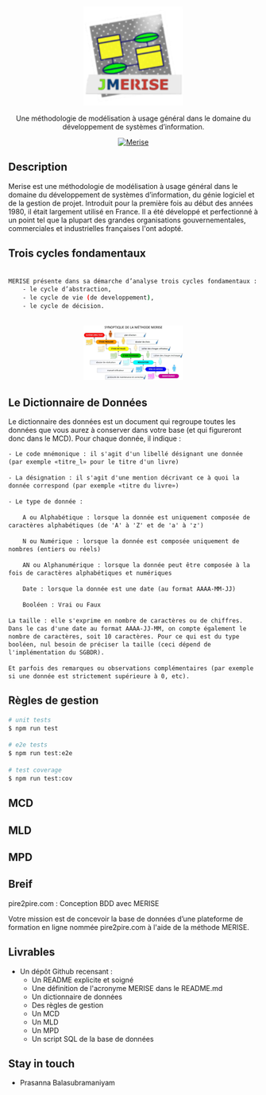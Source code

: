 <p align="center">
  <a href="" target="blank"><img src="Img/JMeriseLogoPetit.png" width="200" alt="merise Logo" /></a>
</p>

[circleci-image]: https://img.shields.io/circleci/build/github/nestjs/nest/master?token=abc123def456
[circleci-url]: https://circleci.com/gh/nestjs/nest

  <p align="center">Une méthodologie de modélisation à usage général dans le domaine du
développement de systèmes d’information.</p>
    <p align="center">
<a href="#" target="_blank"><img src="https://img.shields.io/badge/merise-merise-green" alt="Merise" /></a>
 
</p>
   

## Description

Merise est une méthodologie de modélisation à usage général dans le domaine du
développement de systèmes d’information, du génie logiciel et de la gestion de projet.
Introduit pour la première fois au début des années 1980, il était largement utilisé en France.
Il a été développé et perfectionné à un point tel que la plupart des grandes organisations
gouvernementales, commerciales et industrielles françaises l'ont adopté.

## Trois cycles fondamentaux 

```bash
 
MERISE présente dans sa démarche d’analyse trois cycles fondamentaux :
    - le cycle d’abstraction,
    - le cycle de vie (de developpement),
    - le cycle de décision.
  
```
  <p align = 'center' ><img src="Img/Synoptique_Methode_Merise_2.jpg" width="200" alt="merise Logo" /> </P>

## Le Dictionnaire de Données
  Le dictionnaire des données est un document qui regroupe toutes les données que vous aurez à conserver dans votre base (et qui figureront donc dans le MCD). Pour chaque donnée, il indique :

    - Le code mnémonique : il s'agit d'un libellé désignant une donnée (par exemple «titre_l» pour le titre d'un livre)

    - La désignation : il s'agit d'une mention décrivant ce à quoi la donnée correspond (par exemple «titre du livre»)

    - Le type de donnée :

        A ou Alphabétique : lorsque la donnée est uniquement composée de caractères alphabétiques (de 'A' à 'Z' et de 'a' à 'z')

        N ou Numérique : lorsque la donnée est composée uniquement de nombres (entiers ou réels)

        AN ou Alphanumérique : lorsque la donnée peut être composée à la fois de caractères alphabétiques et numériques

        Date : lorsque la donnée est une date (au format AAAA-MM-JJ)

        Booléen : Vrai ou Faux

    La taille : elle s'exprime en nombre de caractères ou de chiffres. Dans le cas d'une date au format AAAA-JJ-MM, on compte également le nombre de caractères, soit 10 caractères. Pour ce qui est du type booléen, nul besoin de préciser la taille (ceci dépend de l'implémentation du SGBDR).

    Et parfois des remarques ou observations complémentaires (par exemple si une donnée est strictement supérieure à 0, etc).
     

## Règles de gestion

```bash
# unit tests
$ npm run test

# e2e tests
$ npm run test:e2e

# test coverage
$ npm run test:cov
```
## MCD
## MLD
## MPD

## Breif

pire2pire.com : Conception BDD avec MERISE

Votre mission est de concevoir la base de données d’une plateforme de formation en ligne nommée pire2pire.com à l'aide de la méthode MERISE.

## Livrables

- Un dépôt Github recensant : 
    - Un README explicite et soigné
    - Une définition de l'acronyme MERISE dans le README.md
    - Un dictionnaire de données
    - Des règles de gestion
    - Un MCD
    - Un MLD
    - Un MPD
    - Un script SQL de la base de données

## Stay in touch

-  Prasanna Balasubramaniyam

 

 